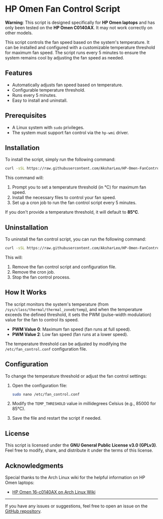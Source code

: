 # HP Omen Fan Control Script

**Warning**: This script is designed specifically for **HP Omen laptops** and has only been tested on the **HP Omen C0140AX**. It may not work correctly on other models.

This script controls the fan speed based on the system's temperature. It can be installed and configured with a customizable temperature threshold for maximum fan speed. The script runs every 5 minutes to ensure the system remains cool by adjusting the fan speed as needed.

## Features
- Automatically adjusts fan speed based on temperature.
- Configurable temperature threshold.
- Runs every 5 minutes.
- Easy to install and uninstall.

## Prerequisites
- A Linux system with `sudo` privileges.
- The system must support fan control via the `hp-wmi` driver.

## Installation

To install the script, simply run the following command:

```bash
curl -sSL https://raw.githubusercontent.com/AksharLeo/HP-Omen-FanControl/main/fan_control_manager.sh -o /tmp/fan_control_manager.sh && sudo bash /tmp/fan_control_manager.sh install && rm -f /tmp/fan_control_manager.sh

```

This command will:
1. Prompt you to set a temperature threshold (in °C) for maximum fan speed.
2. Install the necessary files to control your fan speed.
3. Set up a cron job to run the fan control script every 5 minutes.

If you don't provide a temperature threshold, it will default to **85°C**.

## Uninstallation

To uninstall the fan control script, you can run the following command:

```bash
curl -sSL https://raw.githubusercontent.com/AksharLeo/HP-Omen-FanControl/main/fan_control_manager.sh -o /tmp/fan_control_manager.sh && sudo bash /tmp/fan_control_manager.sh uninstall && rm -f /tmp/fan_control_manager.sh

```

This will:
1. Remove the fan control script and configuration file.
2. Remove the cron job.
3. Stop the fan control process.

## How It Works

The script monitors the system's temperature (from `/sys/class/thermal/thermal_zone0/temp`), and when the temperature exceeds the defined threshold, it sets the PWM (pulse-width modulation) value for the fan to control its speed.

- **PWM Value 0**: Maximum fan speed (fan runs at full speed).
- **PWM Value 2**: Low fan speed (fan runs at a lower speed).

The temperature threshold can be adjusted by modifying the `/etc/fan_control.conf` configuration file.

## Configuration

To change the temperature threshold or adjust the fan control settings:

1. Open the configuration file:

   ```bash
   sudo nano /etc/fan_control.conf
   ```

2. Modify the `TEMP_THRESHOLD` value in millidegrees Celsius (e.g., 85000 for 85°C).
3. Save the file and restart the script if needed.

## License

This script is licensed under the **GNU General Public License v3.0 (GPLv3)**. Feel free to modify, share, and distribute it under the terms of this license.

## Acknowledgments

Special thanks to the Arch Linux wiki for the helpful information on HP Omen laptops:

- [HP Omen 16-c0140AX on Arch Linux Wiki](https://wiki.archlinux.org/title/HP_Omen_16-c0140AX)

---

If you have any issues or suggestions, feel free to open an issue on the [GitHub repository](https://github.com/AksharLeo/HP-Omen-FanControl).
